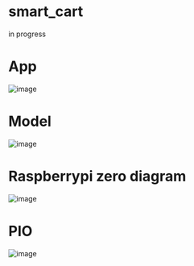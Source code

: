 # smart_cart
in progress

# App

![image](https://github.com/PyMarcus/smart_cart/assets/88283829/82051356-a35b-4151-b210-eb4e36777bb0)


# Model



![image](https://github.com/PyMarcus/message-queue/assets/88283829/941b403e-194f-4dea-ad13-f3ccab86603e)



# Raspberrypi zero diagram

![image](https://github.com/PyMarcus/smart_cart/assets/88283829/07f42aa7-fea2-4e66-98ef-9fe2dbd5bbd3)

# PIO

 ![image](https://github.com/PyMarcus/smart_cart/assets/88283829/72008663-fdd2-485b-9fd0-7817c765d8a8)

